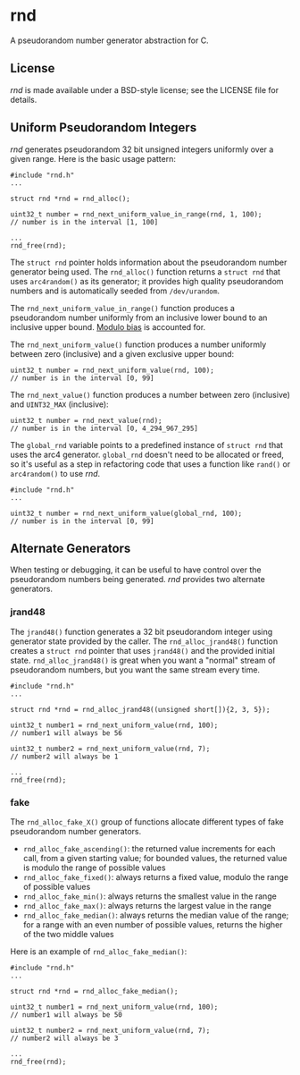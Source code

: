 rnd
===

A pseudorandom number generator abstraction for C.


License
-------
_rnd_ is made available under a BSD-style license; see the LICENSE file for 
details.


Uniform Pseudorandom Integers
-----------------------------
_rnd_ generates pseudorandom 32 bit unsigned integers uniformly over a given 
range.  Here is the basic usage pattern:

    #include "rnd.h"
    ...
    
    struct rnd *rnd = rnd_alloc();
    
    uint32_t number = rnd_next_uniform_value_in_range(rnd, 1, 100);
    // number is in the interval [1, 100]
    
    ...
    rnd_free(rnd);

The `struct rnd` pointer holds information about the pseudorandom number 
generator being used.  The `rnd_alloc()` function returns a `struct rnd` that 
uses `arc4random()` as its generator; it provides high quality pseudorandom 
numbers and is automatically seeded from `/dev/urandom`.

The `rnd_next_uniform_value_in_range()` function produces a pseudorandom number 
uniformly from an inclusive lower bound to an inclusive upper bound.
[Modulo bias][1] is accounted for.

The `rnd_next_uniform_value()` function produces a number uniformly between 
zero (inclusive) and a given exclusive upper bound:

    uint32_t number = rnd_next_uniform_value(rnd, 100);
    // number is in the interval [0, 99]

The `rnd_next_value()` function produces a number between zero (inclusive) and 
`UINT32_MAX` (inclusive):

    uint32_t number = rnd_next_value(rnd);
    // number is in the interval [0, 4_294_967_295]

The `global_rnd` variable points to a predefined instance of `struct rnd` that
uses the arc4 generator.  `global_rnd` doesn't need to be allocated or freed,
so it's useful as a step in refactoring code that uses a function like `rand()`
or `arc4random()` to use _rnd_.

    #include "rnd.h"
    ...

    uint32_t number = rnd_next_uniform_value(global_rnd, 100);
    // number is in the interval [0, 99]


Alternate Generators
--------------------
When testing or debugging, it can be useful to have control over the 
pseudorandom numbers being generated.  _rnd_ provides two alternate generators.


### jrand48

The `jrand48()` function generates a 32 bit pseudorandom integer using 
generator state provided by the caller.  The `rnd_alloc_jrand48()` function
creates a `struct rnd` pointer that uses `jrand48()` and the provided initial 
state.  `rnd_alloc_jrand48()` is great when you want a "normal" stream of
pseudorandom numbers, but you want the same stream every time.

    #include "rnd.h"
    ...

    struct rnd *rnd = rnd_alloc_jrand48((unsigned short[]){2, 3, 5});

    uint32_t number1 = rnd_next_uniform_value(rnd, 100);
    // number1 will always be 56

    uint32_t number2 = rnd_next_uniform_value(rnd, 7);
    // number2 will always be 1

    ...
    rnd_free(rnd);


### fake

The `rnd_alloc_fake_X()` group of functions allocate different types of fake
pseudorandom number generators.

- `rnd_alloc_fake_ascending()`: the returned value increments for each call, 
    from a given starting value; for bounded values, the returned value
    is modulo the range of possible values
- `rnd_alloc_fake_fixed()`: always returns a fixed value, modulo the range of
    possible values
- `rnd_alloc_fake_min()`: always returns the smallest value in the range
- `rnd_alloc_fake_max()`: always returns the largest value in the range
- `rnd_alloc_fake_median()`: always returns the median value of the range;
    for a range with an even number of possible values, returns the higher of
    the two middle values

Here is an example of `rnd_alloc_fake_median()`:

    #include "rnd.h"
    ...

    struct rnd *rnd = rnd_alloc_fake_median();

    uint32_t number1 = rnd_next_uniform_value(rnd, 100);
    // number1 will always be 50

    uint32_t number2 = rnd_next_uniform_value(rnd, 7);
    // number2 will always be 3

    ...
    rnd_free(rnd);




[1]: https://en.wikipedia.org/wiki/Fisher–Yates_shuffle#Modulo_bias
